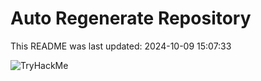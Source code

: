 # Auto Regenerate Repository

This README was last updated: 2024-10-09 15:07:33

 ![TryHackMe](https://tryhackme.com/badge/533634)